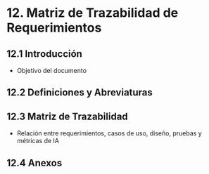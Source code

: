 # 12. Matriz de Trazabilidad de Requerimientos

## 12.1 Introducción
- Objetivo del documento

## 12.2 Definiciones y Abreviaturas

## 12.3 Matriz de Trazabilidad
- Relación entre requerimientos, casos de uso, diseño, pruebas y métricas de IA

## 12.4 Anexos 